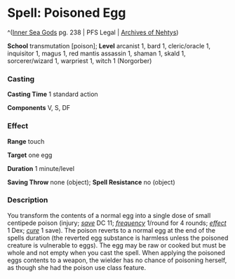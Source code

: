 # Spell: Poisoned Egg

^([Inner Sea Gods][ss-poisoned-egg] pg. 238 | PFS Legal | [Archives of Nehtys][sn-poisoned-egg])

**School** transmutation [poison]; **Level** arcanist 1, bard 1, cleric/oracle 1, inquisitor 1, magus 1, red mantis assassin 1, shaman 1, skald 1, sorcerer/wizard 1, warpriest 1, witch 1 (Norgorber)

### Casting

**Casting Time** 1 standard action  

**Components** V, S, DF

### Effect

**Range** touch  

**Target** one egg  

**Duration** 1 minute/level  

**Saving Throw** none (object); **Spell Resistance** no (object)

### Description

You transform the contents of a normal egg into a single dose of small centipede poison (injury; _[save]_ DC 11; _[frequency]_ 1/round for 4 rounds; _[effect]_ 1 Dex; _[cure]_ 1 save). The poison reverts to a normal egg at the end of the spells duration (the reverted egg substance is harmless unless the poisoned creature is vulnerable to eggs). The egg may be raw or cooked but must be whole and not empty when you cast the spell. When applying the poisoned eggs contents to a weapon, the wielder has no chance of poisoning herself, as though she had the poison use class feature.

[ss-poisoned-egg]: http://paizo.com/products/btpy94wj
[sn-poisoned-egg]: http://www.archivesofnethys.com/SpellDisplay.aspx?ItemName=Poisoned%20Egg
[save]: http://www.archivesofnethys.com/SpellDisplay.aspx?ItemName=save
[effect]: http://www.archivesofnethys.com/SpellDisplay.aspx?ItemName=effect
[cure]: http://www.archivesofnethys.com/SpellDisplay.aspx?ItemName=cure
[frequency]: http://www.archivesofnethys.com/SpellDisplay.aspx?ItemName=frequency